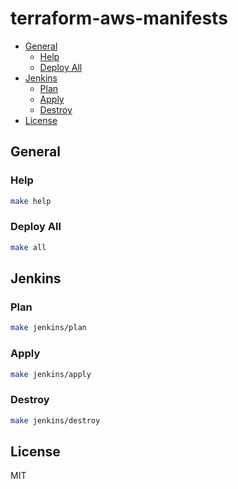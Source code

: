 # terraform-aws-manifests <!-- omit in toc -->

- [General](#general)
  - [Help](#help)
  - [Deploy All](#deploy-all)
- [Jenkins](#jenkins)
  - [Plan](#plan)
  - [Apply](#apply)
  - [Destroy](#destroy)
- [License](#license)

## General

### Help

```bash
make help
```

### Deploy All

```bash
make all
```

## Jenkins

### Plan

```bash
make jenkins/plan
```

### Apply

```bash
make jenkins/apply
```

### Destroy

```bash
make jenkins/destroy
```

## License

MIT